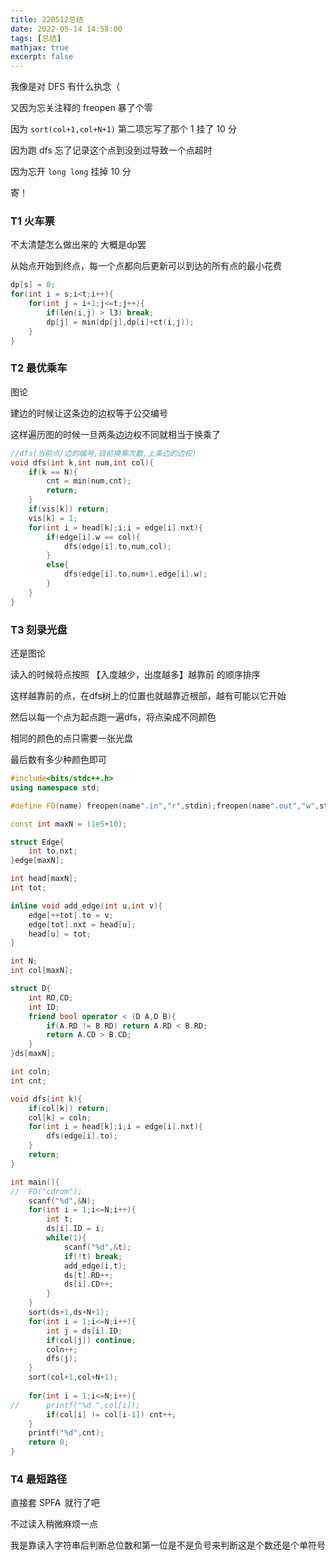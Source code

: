 ```yaml
---
title: 220512总结
date: 2022-05-14 14:58:00
tags: [总结]
mathjax: true
excerpt: false
---
```




我像是对 DFS 有什么执念（

又因为忘关注释的 freopen 暴了个零

因为 `sort(col+1,col+N+1)` 第二项忘写了那个 $1$ 挂了 $10$ 分

因为跑 dfs 忘了记录这个点到没到过导致一个点超时

因为忘开 `long long` 挂掉 $10$ 分

寄！

### T1 火车票

不太清楚怎么做出来的 大概是dp罢

从始点开始到终点，每一个点都向后更新可以到达的所有点的最小花费

```cpp
dp[s] = 0;
for(int i = s;i<t;i++){
	for(int j = i+1;j<=t;j++){
		if(len(i,j) > l3) break;
		dp[j] = min(dp[j],dp[i]+ct(i,j));
	}
}
```

### T2 最优乘车

图论

建边的时候让这条边的边权等于公交编号

这样遍历图的时候一旦两条边边权不同就相当于换乘了

```cpp
//dfs(当前点/边的编号,目前换乘次数,上条边的边权)
void dfs(int k,int num,int col){
	if(k == N){
		cnt = min(num,cnt);
		return;
	}
	if(vis[k]) return;
	vis[k] = 1;
	for(int i = head[k];i;i = edge[i].nxt){
		if(edge[i].w == col){
			dfs(edge[i].to,num,col);
		}
		else{
			dfs(edge[i].to,num+1,edge[i].w);
		}
	}
}
```

### T3 刻录光盘

还是图论

读入的时候将点按照 【入度越少，出度越多】越靠前 的顺序排序

这样越靠前的点，在dfs树上的位置也就越靠近根部，越有可能以它开始

然后以每一个点为起点跑一遍dfs，将点染成不同颜色

相同的颜色的点只需要一张光盘

最后数有多少种颜色即可

```cpp
#include<bits/stdc++.h>
using namespace std;

#define FO(name) freopen(name".in","r",stdin);freopen(name".out","w",stdout)

const int maxN = (1e5+10);

struct Edge{
	int to,nxt;
}edge[maxN];

int head[maxN];
int tot;

inline void add_edge(int u,int v){
	edge[++tot].to = v;
	edge[tot].nxt = head[u];
	head[u] = tot;
}

int N;
int col[maxN];

struct D{
	int RD,CD;
	int ID;
	friend bool operator < (D A,D B){
		if(A.RD != B.RD) return A.RD < B.RD;
		return A.CD > B.CD;
	}
}ds[maxN];

int coln;
int cnt;

void dfs(int k){
	if(col[k]) return;
	col[k] = coln;
	for(int i = head[k];i;i = edge[i].nxt){
		dfs(edge[i].to);
	}
	return;
}

int main(){
//	FO("cdrom");
	scanf("%d",&N);
	for(int i = 1;i<=N;i++){
		int t;
		ds[i].ID = i;
		while(1){
			scanf("%d",&t);
			if(!t) break;
			add_edge(i,t);
			ds[t].RD++;
			ds[i].CD++;
		}
	}
	sort(ds+1,ds+N+1);
	for(int i = 1;i<=N;i++){
		int j = ds[i].ID;
		if(col[j]) continue;
		coln++;
		dfs(j);
	}
	sort(col+1,col+N+1);
	
	for(int i = 1;i<=N;i++){
//		printf("%d ",col[i]);
		if(col[i] != col[i-1]) cnt++;
	}
	printf("%d",cnt);
	return 0;
}
```

### T4 最短路径

直接套 $\operatorname{SPFA}$ 就行了吧

不过读入稍微麻烦一点

我是靠读入字符串后判断总位数和第一位是不是负号来判断这是个数还是个单符号
